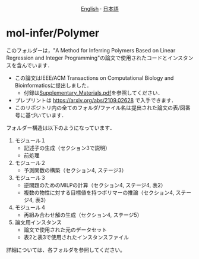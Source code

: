 <p align="center">
  <a href="/Polymer/README_en.md">English</a>
  ·
  <a href="/Polymer/README_jp.md">日本語</a>
</p>

# mol-infer/Polymer

このフォルダーは，"A Method for Inferring Polymers Based on Linear Regression and Integer Programming"の論文で使用されたコードとインスタンスを含んでいます．

- この論文はIEEE/ACM Transactions on Computational Biology and Bioinformaticsに提出しました．
   - 付録は[Supplementary_Materials.pdf](Supplementary_Materials.pdf)を参照してください．
- プレプリントは https://arxiv.org/abs/2109.02628 で入手できます．
- このリポジトリ内の全てのフォルダ/ファイル名は提出された論文の表/図番号に基づいています．

フォルダー構造は以下のようになっています．
1. モジュール１
   - 記述子の生成（セクション3で説明）
   - 前処理
1. モジュール２
   - 予測関数の構築（セクション4, ステージ3）
1. モジュール３
   - 逆問題のためのMILPの計算（セクション4, ステージ4, 表2）
   - 複数の物性に対する目標値を持つポリマーの推論（セクション4, ステージ4, 表3）
1. モジュール４
   - 再組み合わせ解の生成（セクション4, ステージ5）
1. 論文用インスタンス
   - 論文で使用された元のデータセット
   - 表2と表3で使用されたインスタンスファイル

詳細については、各フォルダを参照してください。
